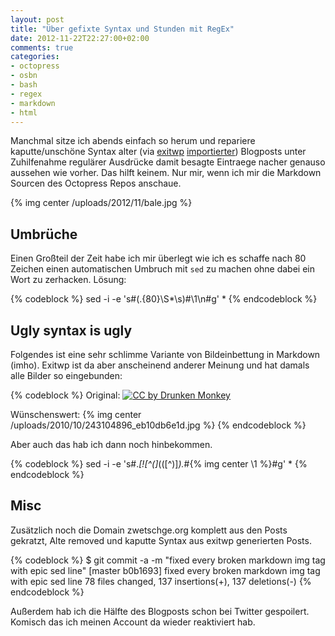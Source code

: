 ```yaml
---
layout: post
title: "Über gefixte Syntax und Stunden mit RegEx"
date: 2012-11-22T22:27:00+02:00
comments: true
categories:
- octopress
- osbn
- bash
- regex
- markdown
- html
---
```


Manchmal sitze ich abends einfach so herum und repariere kaputte/unschöne Syntax
alter (via [exitwp](https://github.com/thomasf/exitwp)
[importierter](/blog/2012/03/05/switched-to-octopress/))
Blogposts unter Zuhilfenahme regulärer Ausdrücke damit besagte Eintraege nacher
genauso aussehen wie vorher. Das hilft keinem. Nur mir, wenn ich mir die Markdown
Sourcen des Octopress Repos anschaue.

{% img center /uploads/2012/11/bale.jpg %}

## Umbrüche

Einen Großteil der Zeit habe ich mir überlegt wie ich es schaffe nach 80 Zeichen
einen automatischen Umbruch mit `sed` zu machen ohne dabei ein Wort zu
zerhacken. Lösung:

{% codeblock %}
sed -i -e 's#\(.\{80\}\S*\s\)#\1\n#g' *
{% endcodeblock %}

## Ugly syntax is ugly

Folgendes ist eine sehr schlimme Variante von Bildeinbettung in Markdown (imho). Exitwp ist
da aber anscheinend anderer Meinung und hat damals alle Bilder so eingebunden:

{% codeblock %}
Original:
[![CC by Drunken Monkey](/uploads/2010/10/243104896_eb10db6e1d.jpg)](/uploads/2010/10/243104896_eb10db6e1d.jpg)

Wünschenswert:
&#123;&#37; img center /uploads/2010/10/243104896_eb10db6e1d.jpg &#37;&#125;
{% endcodeblock %}

Aber auch das hab ich dann noch hinbekommen.

{% codeblock %}
sed -i -e 's#.*\[![^\(]*(\([^\)]*\).*#&#123;&#37; img center \1 &#37;&#125;#g' *
{% endcodeblock %}

## Misc

Zusätzlich noch die Domain zwetschge.org komplett aus den Posts gekratzt,
Alte removed und kaputte Syntax aus exitwp generierten Posts.

{% codeblock %}
$ git commit -a -m "fixed every broken markdown img tag with epic sed line"
[master b0b1693] fixed every broken markdown img tag with epic sed line
 78 files changed, 137 insertions(+), 137 deletions(-)
{% endcodeblock %}

Außerdem hab ich die Hälfte des Blogposts schon bei Twitter gespoilert.
Komisch das ich meinen Account da wieder reaktiviert hab.
